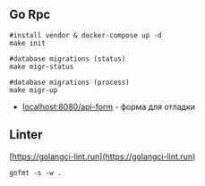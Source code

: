 ## Go Rpc

```shell
#install vendor & docker-compose up -d
make init

#database migrations (status)
make migr-status

#database migrations (process)
make migr-up
```

+ [localhost:8080/api-form](http://localhost:8080/api-form) - форма для отладки

## Linter
[https://golangci-lint.run](https://golangci-lint.run)

```shell
gofmt -s -w .
```